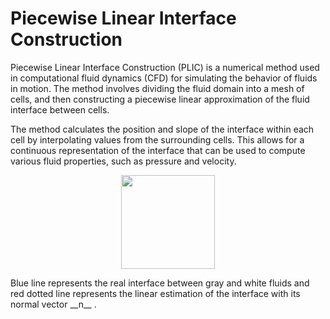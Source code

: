 # Piecewise Linear Interface Construction

Piecewise Linear Interface Construction (PLIC) is a numerical method used in computational fluid dynamics (CFD) for simulating the behavior of fluids in motion. The method involves dividing the fluid domain into a mesh of cells, and then constructing a piecewise linear approximation of the fluid interface between cells.

The method calculates the position and slope of the interface within each cell by interpolating values from the surrounding cells. This allows for a continuous representation of the interface that can be used to compute various fluid properties, such as pressure and velocity.

<p align="center">
  <img src=https://user-images.githubusercontent.com/97102775/220935427-e8f59fac-9c79-4cfd-9d4d-2d9918680306.jpg width="150" height="150"/>
</p>
Blue line represents the real interface between gray and white fluids and red dotted line represents the linear estimation of the interface with its normal vector __n__ .

<!--
Example:

<img src=https://user-images.githubusercontent.com/97102775/210425079-f3b72f9f-88b7-4570-a3e5-a0cbdec57018.jpg align="center" width="250" height="250"/>
-->
